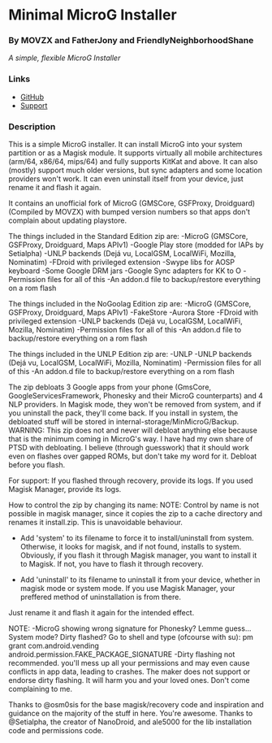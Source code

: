 # Minimal MicroG Installer
### By MOVZX and FatherJony and FriendlyNeighborhoodShane
*A simple, flexible MicroG Installer*

### Links
* [GitHub](https://github.com/FriendlyNeighborhoodShane/MicroG_Packs)
* [Support](https://t.me/joinchat/FyFlS0X2D7f6YNvdxhEsfw)
### Description
This is a simple MicroG installer. It can install MicroG into your system partition or as a Magisk module. It supports virtually all mobile architectures (arm/64, x86/64, mips/64) and fully supports KitKat and above. It can also (mostly) support much older versions, but sync adapters and some location providers won't work. It can even uninstall itself from your device, just rename it and flash it again.

It contains an unofficial fork of MicroG (GMSCore, GSFProxy, Droidguard) (Compiled by MOVZX) with bumped version numbers so that apps don't complain about updating playstore.

The things included in the Standard Edition zip are:
-MicroG (GMSCore, GSFProxy, Droidguard, Maps APIv1)
-Google Play store (modded for IAPs by Setialpha)
-UNLP backends (Dejá vu, LocalGSM, LocalWiFi, Mozilla, Nominatim)
-FDroid with privileged extension
-Swype libs for AOSP keyboard
-Some Google DRM jars
-Google Sync adapters for KK to O
-Permission files for all of this
-An addon.d file to backup/restore everything on a rom flash

The things included in the NoGoolag Edition zip are:
-MicroG (GMSCore, GSFProxy, Droidguard, Maps APIv1)
-FakeStore
-Aurora Store
-FDroid with privileged extension
-UNLP backends (Dejá vu, LocalGSM, LocalWiFi, Mozilla, Nominatim)
-Permission files for all of this
-An addon.d file to backup/restore everything on a rom flash

The things included in the UNLP Edition zip are:
-UNLP
-UNLP backends (Dejá vu, LocalGSM, LocalWiFi, Mozilla, Nominatim)
-Permission files for all of this
-An addon.d file to backup/restore everything on a rom flash

The zip debloats 3 Google apps from your phone (GmsCore, GoogleServicesFramework, Phonesky and their MicroG counterparts) and 4 NLP providers. In Magisk mode, they won't be removed from system, and if you uninstall the pack, they'll come back. If you install in system, the debloated stuff will be stored in internal-storage/MinMicroG/Backup.
WARNING: This zip does not and never will debloat anything else because that is the minimum coming in MicroG's way. I have had my own share of PTSD with debloating. I believe (through guesswork) that it should work even on flashes over gapped ROMs, but don't take my word for it. Debloat before you flash.

For support:
If you flashed through recovery, provide its logs.
If you used Magisk Manager, provide its logs.

How to control the zip by changing its name:
NOTE: Control by name is not possible in magisk manager, since it copies the zip to a cache directory and renames it install.zip. This is unavoidable behaviour.

- Add 'system' to its filename to force it to install/uninstall from system. Otherwise, it looks for magisk, and if not found, installs to system. Obviously, if you flash it through Magisk manager, you want to install it to Magisk. If not, you have to flash it through recovery.

- Add 'uninstall' to its filename to uninstall it from your device, whether in magisk mode or system mode. If you use Magisk Manager, your preffered method of uninstallation is from there.

Just rename it and flash it again for the intended effect.

NOTE: 
-MicroG showing wrong signature for Phonesky? Lemme guess... System mode? Dirty flashed? Go to shell and type (ofcourse with su): 
pm grant com.android.vending android.permission.FAKE_PACKAGE_SIGNATURE
-Dirty flashing not recommended. you'll mess up all your permissions and may even cause conflicts in app data, leading to crashes. 
The maker does not support or endorse dirty flashing. It will harm you and your loved ones. Don't come complaining to me.

Thanks to @osm0sis for the base magisk/recovery code and inspiration and guidance on the majority of the stuff in here. You're awesome.
Thanks to @Setialpha, the creator of NanoDroid, and ale5000 for the lib installation code and permissions code.
